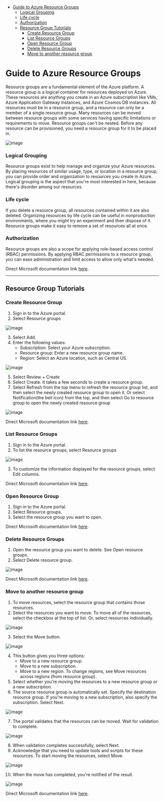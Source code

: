 - [Guide to Azure Resource Groups](#guide-to-azure-resource-groups)
    - [Logical Grouping](#logical-grouping)
    - [Life cycle](#life-cycle)
    - [Authorization](#authorization)
  - [Resource Group Tutorials](#resource-group-tutorials)
    - [Create Resource Group](#create-resource-group)
    - [List Resource Groups](#list-resource-groups)
    - [Open Resource Group](#open-resource-group)
    - [Delete Resource Groups](#delete-resource-groups)
    - [Move to another resource group](#move-to-another-resource-group)

# Guide to Azure Resource Groups
Resource groups are a fundamental element of the Azure platform. A resource group is a logical container for resources deployed on Azure. These resources are anything you create in an Azure subscription like VMs, Azure Application Gateway instances, and Azure Cosmos DB instances. All resources must be in a resource group, and a resource can only be a member of a single resource group. Many resources can be moved between resource groups with some services having specific limitations or requirements to move. Resource groups can't be nested. Before any resource can be provisioned, you need a resource group for it to be placed in.

<img alt="image" src="/docs/images/ResourceGroups1.png">

### Logical Grouping
Resource groups exist to help manage and organize your Azure resources. By placing resources of similar usage, type, or location in a resource group, you can provide order and organization to resources you create in Azure. Logical grouping is the aspect that you're most interested in here, because there's disorder among our resources.

### Life cycle
If you delete a resource group, all resources contained within it are also deleted. Organizing resources by life cycle can be useful in nonproduction environments, where you might try an experiment and then dispose of it. Resource groups make it easy to remove a set of resources all at once.

### Authorization
Resource groups are also a scope for applying role-based access control (RBAC) permissions. By applying RBAC permissions to a resource group, you can ease administration and limit access to allow only what's needed.

Direct Microsoft documentation link [here](https://learn.microsoft.com/en-us/azure/azure-resource-manager/management/manage-resource-groups-portal).

---------------------------------
## Resource Group Tutorials
### Create Resource Group<a name="crg"></a>
1. Sign in to the Azure portal.
2. Select Resource groups

<img alt="image" src="/docs/images/manage-resource-groups-add-group.png">

3. Select Add.
4. Enter the following values:
    - Subscription: Select your Azure subscription.
    - Resource group: Enter a new resource group name.
    - Region: Select an Azure location, such as Central US.

<img alt="image" src="/docs/images/manage-resource-groups-create-group.png">

5. Select Review + Create
6. Select Create. It takes a few seconds to create a resource group.
7. Select Refresh from the top menu to refresh the resource group list, and then select the newly created resource group to open it. Or select Notification(the bell icon) from the top, and then select Go to resource group to open the newly created resource group

<img alt="image" src="/docs/images/manage-resource-groups-add-group-go-to-resource-group.png">

Direct Microsoft documentation link [here](https://learn.microsoft.com/en-us/azure/azure-resource-manager/management/manage-resource-groups-portal#create-resource-groups).


###  List Resource Groups<a name="lrg"></a>
1. Sign in to the Azure portal.
2. To list the resource groups, select Resource groups

<img alt="image" src="/docs/images/manage-resource-groups-list-groups.png">

3. To customize the information displayed for the resource groups, select Edit columns.

Direct Microsoft documentation link [here](https://learn.microsoft.com/en-us/azure/azure-resource-manager/management/manage-resource-groups-portal#list-resource-groups).

### Open Resource Group<a name="org"></a>
1. Sign in to the Azure portal.
2. Select Resource groups.
3. Select the resource group you want to open.
   
Direct Microsoft documentation link [here](https://learn.microsoft.com/en-us/azure/azure-resource-manager/management/manage-resource-groups-portal#open-resource-groups).

###  Delete Resource Groups<a name="drg"></a>
1. Open the resource group you want to delete. See Open resource groups.
2. Select Delete resource group.
   
<img alt="image" src="/docs/images/delete-group.png">

Direct Microsoft documentation link [here](https://learn.microsoft.com/en-us/azure/azure-resource-manager/management/manage-resource-groups-portal#delete-resource-groups).


###  Move to another resource group<a name="mtarg"></a>
1. To move resources, select the resource group that contains those resources.
2. Select the resources you want to move. To move all of the resources, select the checkbox at the top of list. Or, select resources individually.

<img alt="image" src="/docs/images/select-resources-to-move.png">

3. Select the Move button.

<img alt="image" src="/docs/images/select-move.png">

4. This button gives you three options:
    - Move to a new resource group.
    - Move to a new subscription.
    - Move to a new region. To change regions, see Move resources across regions (from resource group).
5. Select whether you're moving the resources to a new resource group or a new subscription.
6. The source resource group is automatically set. Specify the destination resource group. If you're moving to a new subscription, also specify the subscription. Select Next.

<img alt="image" src="/docs/images/select-destination-group.png">

7. The portal validates that the resources can be moved. Wait for validation to complete.

<img alt="image" src="/docs/images/validation.png">

8. When validation completes successfully, select Next.
9. Acknowledge that you need to update tools and scripts for these resources. To start moving the resources, select Move.

<img alt="image" src="/docs/images/acknowledge-change.png">

10. When the move has completed, you're notified of the result.

<img alt="image" src="/docs/images/view-notification.png">

Direct Microsoft documentation link [here](https://learn.microsoft.com/en-us/azure/azure-resource-manager/management/move-resource-group-and-subscription).






